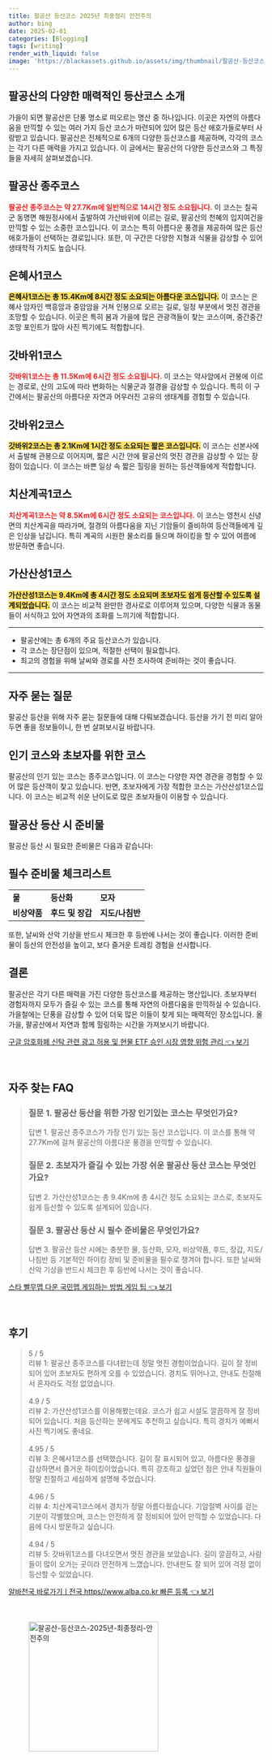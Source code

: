 ```yaml
---
title: 팔공산 등산코스 2025년 최종정리 안전주의
author: bing
date: 2025-02-01
categories: [Blogging]
tags: [writing]
render_with_liquid: false
image: 'https://blackassets.github.io/assets/img/thumbnail/팔공산-등산코스-2025년-최종정리-안전주의.webp'
---
```



<h2 id='팔공산_등산코스 소개'>팔공산의 다양한 매력적인 등산코스 소개</h2>

<p>가을이 되면 팔공산은 단풍 명소로 떠오르는 명산 중 하나입니다. 이곳은 자연의 아름다움을 만끽할 수 있는 여러 가지 등산 코스가 마련되어 있어 많은 등산 애호가들로부터 사랑받고 있습니다. 팔공산은 전체적으로 6개의 다양한 등산코스를 제공하며, 각각의 코스는 각기 다른 매력을 가지고 있습니다. 이 글에서는 팔공산의 다양한 등산코스와 그 특징들을 자세히 살펴보겠습니다.</p>

<h2 id='팔공산종주코스'>팔공산 종주코스</h2>

<p><b><span style="color: #ee2323;">팔공산 종주코스는 약 27.7Km에 일반적으로 14시간 정도 소요됩니다.</span></b> 이 코스는 칠곡군 동명면 해원정사에서 출발하여 가산바위에 이르는 길로, 팔공산의 천혜의 입지여건을 만끽할 수 있는 소중한 코스입니다. 이 코스는 특히 아름다운 풍경을 제공하여 많은 등산 애호가들이 선택하는 경로입니다. 또한, 이 구간은 다양한 지형과 식물을 감상할 수 있어 생태학적 가치도 높습니다.</p>

<h2 id='은혜사1코스'>은혜사1코스</h2>

<p><b><span style="background-color: #ffe066;">은혜사1코스는 총 15.4Km에 8시간 정도 소요되는 아름다운 코스입니다.</span></b> 이 코스는 은혜사 암자인 백흥암과 중암암을 거쳐 인봉으로 오르는 길로, 일정 부분에서 멋진 경관을 조망할 수 있습니다. 이곳은 특히 봄과 가을에 많은 관광객들이 찾는 코스이며, 중간중간 조망 포인트가 많아 사진 찍기에도 적합합니다.</p>

<h2 id='갓바위1코스'>갓바위1코스</h2>

<p><b><span style="color: #ee2323;">갓바위1코스는 총 11.5Km에 6시간 정도 소요됩니다.</span></b> 이 코스는 약사암에서 관봉에 이르는 경로로, 산의 고도에 따라 변화하는 식물군과 절경을 감상할 수 있습니다. 특히 이 구간에서는 팔공산의 아름다운 자연과 어우러진 고유의 생태계를 경험할 수 있습니다.</p>

<h2 id='갓바위2코스'>갓바위2코스</h2>

<p><b><span style="background-color: #ffe066;">갓바위2코스는 총 2.1Km에 1시간 정도 소요되는 짧은 코스입니다.</span></b> 이 코스는 선본사에서 출발해 관봉으로 이어지며, 짧은 시간 안에 팔공산의 멋진 경관을 감상할 수 있는 장점이 있습니다. 이 코스는 바쁜 일상 속 짧은 힐링을 원하는 등산객들에게 적합합니다.</p>

<h2 id='치산계곡1코스'>치산계곡1코스</h2>

<p><b><span style="color: #ee2323;">치산계곡1코스는 약 8.5Km에 6시간 정도 소요되는 코스입니다.</span></b> 이 코스는 영천시 신녕면의 치산계곡을 따라가며, 절경의 아름다움을 지닌 기암들이 즐비하여 등산객들에게 깊은 인상을 남깁니다. 특히 계곡의 시원한 물소리를 들으며 하이킹을 할 수 있어 여름에 방문하면 좋습니다.</p>

<h2 id='가산산성1코스'>가산산성1코스</h2>

<p><b><span style="background-color: #ffe066;">가산산성1코스는 9.4Km에 총 4시간 정도 소요되며 초보자도 쉽게 등산할 수 있도록 설계되었습니다.</span></b> 이 코스는 비교적 완만한 경사로로 이루어져 있으며, 다양한 식물과 동물들이 서식하고 있어 자연과의 조화를 느끼기에 적합합니다.</p>

<hr />

<ul>
    <li>팔공산에는 총 6개의 주요 등산코스가 있습니다.</li>
    <li>각 코스는 장단점이 있으며, 적절한 선택이 필요합니다.</li>
    <li>최고의 경험을 위해 날씨와 경로를 사전 조사하여 준비하는 것이 좋습니다.</li>
</ul>

<hr />

<h2 id='자주 묻는 질문'>자주 묻는 질문</h2>

<p>팔공산 등산을 위해 자주 묻는 질문들에 대해 다뤄보겠습니다. 등산을 가기 전 미리 알아두면 좋을 정보들이니, 한 번 살펴보시길 바랍니다.</p>

<h2 id='인기 코스와 초보자 코스'>인기 코스와 초보자를 위한 코스</h2>

<p>팔공산의 인기 있는 코스는 종주코스입니다. 이 코스는 다양한 자연 경관을 경험할 수 있어 많은 등산객이 찾고 있습니다. 반면, 초보자에게 가장 적합한 코스는 가산산성1코스입니다. 이 코스는 비교적 쉬운 난이도로 많은 초보자들이 이용할 수 있습니다.</p>

<h2 id='팔공산 등산 시 준비물'>팔공산 등산 시 준비물</h2>

<p>팔공산 등산 시 필요한 준비물은 다음과 같습니다:</p>

<h2 id='필수 준비물'>필수 준비물 체크리스트</h2>

<table>
    <tr>
        <td><b>물</b></td>
        <td><b>등산화</b></td>
        <td><b>모자</b></td>
    </tr>
    <tr>
        <td><b>비상약품</b></td>
        <td><b>후드 및 장갑</b></td>
        <td><b>지도/나침반</b></td>
    </tr>
</table>

<p>또한, 날씨와 산악 기상을 반드시 체크한 후 등반에 나서는 것이 좋습니다. 이러한 준비물이 등산의 안전성을 높이고, 보다 즐거운 트레킹 경험을 선사합니다.</p>

<h2 id='결론'>결론</h2>

<p>팔공산은 각기 다른 매력을 가진 다양한 등산코스를 제공하는 명산입니다. 초보자부터 경험자까지 모두가 즐길 수 있는 코스를 통해 자연의 아름다움을 만끽하실 수 있습니다. 가을철에는 단풍을 감상할 수 있어 더욱 많은 이들이 찾게 되는 매력적인 장소입니다. 올 가을, 팔공산에서 자연과 함께 힐링하는 시간을 가져보시기 바랍니다.</p>


<p><a class="click-button" title="구글 암호화폐 신탁 관련 광고 허용 및 현물 ETF 승인 시장 영향 위험 관리" href="https://blackassets.github.io/posts/%EA%B5%AC%EA%B8%80-%EC%95%94%ED%98%B8%ED%99%94%ED%8F%90-%EC%8B%A0%ED%83%81-%EA%B4%80%EB%A0%A8-%EA%B4%91%EA%B3%A0-%ED%97%88%EC%9A%A9-%EB%B0%8F-%ED%98%84%EB%AC%BC-ETF-%EC%8A%B9%EC%9D%B8-%EC%8B%9C%EC%9E%A5-%EC%98%81%ED%96%A5-%EC%9C%84%ED%97%98-%EA%B4%80%EB%A6%AC/" rel="dofollow">구글 암호화폐 신탁 관련 광고 허용 및 현물 ETF 승인 시장 영향 위험 관리 👈 보기</a></p><br>
<h2 id='자주_찾는_FAQ'>자주 찾는 FAQ</h2>
<div itemscope="" itemtype="https://schema.org/FAQPage"> 
<blockquote> 
<div itemscope="" itemprop="mainEntity" itemtype="https://schema.org/Question"> 
<h3 itemprop="name">질문 1. 팔공산 등산을 위한 가장 인기있는 코스는 무엇인가요?</h3> 
<div itemscope="" itemprop="acceptedAnswer" itemtype="https://schema.org/Answer"> 
<span itemprop="text"> 
<p>답변 1. 팔공산 종주코스가 가장 인기 있는 등산 코스입니다. 이 코스를 통해 약 27.7Km에 걸쳐 팔공산의 아름다운 풍경을 만끽할 수 있습니다.</p> 
</span> 
</div> 
</div> 
<div itemscope="" itemprop="mainEntity" itemtype="https://schema.org/Question"> 
<h3 itemprop="name">질문 2. 초보자가 즐길 수 있는 가장 쉬운 팔공산 등산 코스는 무엇인가요?</h3> 
<div itemscope="" itemprop="acceptedAnswer" itemtype="https://schema.org/Answer"> 
<span itemprop="text"> 
<p>답변 2. 가산산성1코스는 총 9.4Km에 총 4시간 정도 소요되는 코스로, 초보자도 쉽게 등산할 수 있도록 설계되어 있습니다.</p> 
</span> 
</div> 
</div> 
<div itemscope="" itemprop="mainEntity" itemtype="https://schema.org/Question"> 
<h3 itemprop="name">질문 3. 팔공산 등산 시 필수 준비물은 무엇인가요?</h3> 
<div itemscope="" itemprop="acceptedAnswer" itemtype="https://schema.org/Answer"> 
<span itemprop="text"> 
<p>답변 3. 팔공산 등산 시에는 충분한 물, 등산화, 모자, 비상약품, 후드, 장갑, 지도/나침반 등 기본적인 하이킹 장비 및 준비물을 필수로 챙겨야 합니다. 또한 날씨와 산악 기상을 반드시 체크한 후 등반에 나서는 것이 좋습니다.</p> 
</span> 
</div> 
</div> 
</blockquote> 
</div>
<p><a class="click-button" title="스타 빨무맵 다운 국민맵 게임하는 방법 게임 팁" href="https://blackassets.github.io/posts/%EC%8A%A4%ED%83%80-%EB%B9%A8%EB%AC%B4%EB%A7%B5-%EB%8B%A4%EC%9A%B4-%EA%B5%AD%EB%AF%BC%EB%A7%B5-%EA%B2%8C%EC%9E%84%ED%95%98%EB%8A%94-%EB%B0%A9%EB%B2%95-%EA%B2%8C%EC%9E%84-%ED%8C%81/" rel="dofollow">스타 빨무맵 다운 국민맵 게임하는 방법 게임 팁 👈 보기</a></p><br>
<h2 id='후기'>후기</h2>
<div itemscope itemtype="https://schema.org/Product">
  <blockquote>
  <div itemprop="review" itemscope itemtype="https://schema.org/Review">
      <div itemprop="reviewRating" itemscope itemtype="https://schema.org/Rating"> <span itemprop="ratingValue">5</span> / <span itemprop="bestRating">5</span> </div>
      <span itemprop="reviewBody">리뷰 1: 팔공산 종주코스를 다녀왔는데 정말 멋진 경험이었습니다. 길이 잘 정비되어 있어 초보자도 편하게 오를 수 있었습니다. 경치도 뛰어나고, 안내도 친절해서 혼자라도 걱정 없었습니다.</span>
  </div>
  <br>
  <div itemprop="review" itemscope itemtype="https://schema.org/Review">
      <div itemprop="reviewRating" itemscope itemtype="https://schema.org/Rating"> <span itemprop="ratingValue">4.9</span> / <span itemprop="bestRating">5</span> </div>
      <span itemprop="reviewBody">리뷰 2: 가산산성1코스를 이용해봤는데요. 코스가 쉽고 시설도 깔끔하게 잘 정비되어 있습니다. 처음 등산하는 분에게도 추천하고 싶습니다. 특히 경치가 예뻐서 사진 찍기에도 좋네요.</span>
  </div>
  <br>
  <div itemprop="review" itemscope itemtype="https://schema.org/Review">
      <div itemprop="reviewRating" itemscope itemtype="https://schema.org/Rating"> <span itemprop="ratingValue">4.95</span> / <span itemprop="bestRating">5</span> </div>
      <span itemprop="reviewBody">리뷰 3: 은혜사1코스를 선택했습니다. 길이 잘 표시되어 있고, 아름다운 풍경을 감상하면서 즐거운 하이킹이었습니다. 특히 강조하고 싶었던 점은 안내 직원들이 정말 친절하고 세심하게 설명해 주었습니다.</span>
  </div>
  <br>
  <div itemprop="review" itemscope itemtype="https://schema.org/Review">
      <div itemprop="reviewRating" itemscope itemtype="https://schema.org/Rating"> <span itemprop="ratingValue">4.96</span> / <span itemprop="bestRating">5</span> </div>
      <span itemprop="reviewBody">리뷰 4: 치산계곡1코스에서 경치가 정말 아름다웠습니다. 기암절벽 사이를 걷는 기분이 각별했으며, 코스는 안전하게 잘 정비되어 있어 만끽할 수 있었습니다. 다음에 다시 방문하고 싶습니다.</span>
  </div>
  <br>
  <div itemprop="review" itemscope itemtype="https://schema.org/Review">
      <div itemprop="reviewRating" itemscope itemtype="https://schema.org/Rating"> <span itemprop="ratingValue">4.94</span> / <span itemprop="bestRating">5</span> </div>
      <span itemprop="reviewBody">리뷰 5: 갓바위1코스를 다녀오면서 멋진 경관을 보았습니다. 길이 깔끔하고, 사람들이 많이 오가는 곳이라 안전하게 느꼈습니다. 안내판도 잘 되어 있어 걱정 없이 등산할 수 있었습니다.</span>
  </div>
  </blockquote>
</div>
<p><a class="click-button" title="알바천국 바로가기ㅣ전국 https//www.alba.co.kr 빠른 등록" href="https://blackassets.github.io/posts/%EC%95%8C%EB%B0%94%EC%B2%9C%EA%B5%AD-%EB%B0%94%EB%A1%9C%EA%B0%80%EA%B8%B0%E3%85%A3%EC%A0%84%EA%B5%AD-httpswww.alba.co.kr-%EB%B9%A0%EB%A5%B8-%EB%93%B1%EB%A1%9D/" rel="dofollow">알바천국 바로가기ㅣ전국 https//www.alba.co.kr 빠른 등록 👈 보기</a></p><br>
<figure class="image"><img src="https://blackassets.github.io/assets/img/thumbnail/팔공산-등산코스-2025년-최종정리-안전주의.webp" alt="팔공산-등산코스-2025년-최종정리-안전주의" width="256" height="256"></figure>